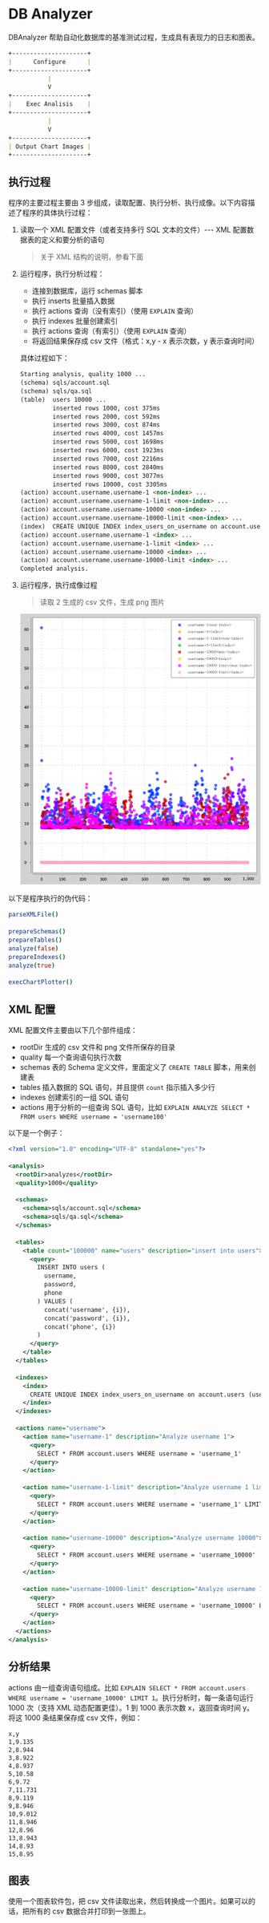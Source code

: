 DB Analyzer
============

DBAnalyzer 帮助自动化数据库的基准测试过程，生成具有表现力的日志和图表。

```md
+---------------------+
|      Configure      |
+---------------------+
           |
           V
+---------------------+
|    Exec Analisis    |
+---------------------+
           |
           V
+---------------------+
| Output Chart Images |
+---------------------+
```

执行过程
-------

程序的主要过程主要由 3 步组成，读取配置、执行分析、执行成像。以下内容描述了程序的具体执行过程：

1. 读取一个 XML 配置文件（或者支持多行 SQL 文本的文件）--- XML 配置数据表的定义和要分析的语句

   > 关于 XML 结构的说明，参看下面

2. 运行程序，执行分析过程：

   - 连接到数据库，运行 schemas 脚本
   - 执行 inserts 批量插入数据
   - 执行 actions 查询（没有索引）（使用 `EXPLAIN` 查询）
   - 执行 indexes 批量创建索引
   - 执行 actions 查询（有索引）（使用 `EXPLAIN` 查询）
   - 将返回结果保存成 csv 文件（格式：x,y - x 表示次数，y 表示查询时间） 

   具体过程如下：

    ```md
    Starting analysis, quality 1000 ...
    (schema) sqls/account.sql
    (schema) sqls/qa.sql
    (table)  users 10000 ...
             inserted rows 1000, cost 375ms 
             inserted rows 2000, cost 592ms
             inserted rows 3000, cost 874ms
             inserted rows 4000, cost 1457ms
             inserted rows 5000, cost 1698ms
             inserted rows 6000, cost 1923ms
             inserted rows 7000, cost 2216ms
             inserted rows 8000, cost 2840ms
             inserted rows 9000, cost 3077ms
             inserted rows 10000, cost 3305ms 
    (action) account.username.username-1 <non-index> ...
    (action) account.username.username-1-limit <non-index> ...
    (action) account.username.username-10000 <non-index> ...
    (action) account.username.username-10000-limit <non-index> ...
    (index)  CREATE UNIQUE INDEX index_users_on_username on account.users (username)
    (action) account.username.username-1 <index> ...
    (action) account.username.username-1-limit <index> ...
    (action) account.username.username-10000 <index> ...
    (action) account.username.username-10000-limit <index> ...
    Completed analysis.
    ```

3. 运行程序，执行成像过程

   > 读取 2 生成的 csv 文件，生成 png 图片
   
   ![](https://github.com/nim-lang-cn/db-analyzer/blob/master/aggregate.svg)

以下是程序执行的伪代码：

```nim
parseXMLFile()

prepareSchemas()
prepareTables()
analyze(false)
prepareIndexes()
analyze(true)

execChartPlotter()
```

XML 配置
---------

XML 配置文件主要由以下几个部件组成：

- rootDir 生成的 csv 文件和 png 文件所保存的目录
- quality 每一个查询语句执行次数
- schemas 表的 Schema 定义文件，里面定义了 `CREATE TABLE` 脚本，用来创建表
- tables 插入数据的 SQL 语句，并且提供 `count` 指示插入多少行
- indexes 创建索引的一组 SQL 语句
- actions 用于分析的一组查询 SQL 语句，比如 `EXPLAIN ANALYZE SELECT * FROM users WHERE username = 'username100'`

以下是一个例子：

```xml
<?xml version="1.0" encoding="UTF-8" standalone="yes"?>

<analysis>
  <rootDir>analyzes</rootDir>
  <quality>1000</quality>

  <schemas>
    <schema>sqls/account.sql</schema>
    <schema>sqls/qa.sql</schema>
  </schemas>

  <tables>
    <table count="100000" name="users" description="insert into users">
      <query>
        INSERT INTO users (
          username, 
          password, 
          phone
        ) VALUES ( 
          concat('username', {i}),
          concat('password', {i}),
          concat('phone', {i})
        )
      </query>
    </table>
  </tables>

  <indexes>
    <index>
      CREATE UNIQUE INDEX index_users_on_username on account.users (username)
    </index>
  </indexes>

  <actions name="username">
    <action name="username-1" description="Analyze username 1">
      <query>
        SELECT * FROM account.users WHERE username = 'username_1'
      </query>
    </action>

    <action name="username-1-limit" description="Analyze username 1 limit 1">
      <query>
        SELECT * FROM account.users WHERE username = 'username_1' LIMIT 1
      </query>
    </action>

    <action name="username-10000" description="Analyze username 10000">
      <query>
        SELECT * FROM account.users WHERE username = 'username_10000'
      </query>
    </action>

    <action name="username-10000-limit" description="Analyze username 10000 limit 1">
      <query>
        SELECT * FROM account.users WHERE username = 'username_10000' LIMIT 1
      </query>
    </action>
  </actions>
</analysis>
```

分析结果
-------

actions 由一组查询语句组成。比如 `EXPLAIN SELECT * FROM account.users WHERE username = 'username_10000' LIMIT 1`。执行分析时，每一条语句运行 1000 次（支持 XML 动态配置更佳）。1 到 1000 表示次数 x，返回查询时间 y。将这 1000 条结果保存成 csv 文件，例如：

```csv
x,y
1,9.135
2,8.944
3,8.922
4,8.937
5,10.58
6,9.72
7,11.731
8,9.119
9,8.946
10,9.012
11,8.946
12,8.96
13,8.943
14,8.93
15,8.95
```

图表
----

使用一个图表软件包，把 csv 文件读取出来，然后转换成一个图片。如果可以的话，把所有的 csv 数据合并打印到一张图上。
